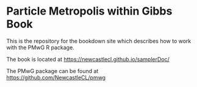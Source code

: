 # Particle Metropolis within Gibbs Book

This is the repository for the bookdown site which describes how to work with the PMwG R package.

The book is located at https://newcastlecl.github.io/samplerDoc/

The PMwG package can be found at https://github.com/NewcastleCL/pmwg
